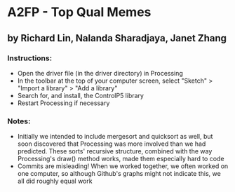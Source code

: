 A2FP - Top Qual Memes
===================
by Richard Lin, Nalanda Sharadjaya, Janet Zhang
-------------------------------------------------------------------
### Instructions:
* Open the driver file (in the driver directory) in Processing
* In the toolbar at the top of your computer screen, select "Sketch" > "Import a library" > "Add a library"
* Search for, and install, the ControlP5 library
* Restart Processing if necessary

### Notes:
* Initially we intended to include mergesort and quicksort as well, but soon discovered that Processing was more involved than we had predicted. These sorts' recursive structure, combined with the way Processing's draw() method works, made them especially hard to code
* Commits are misleading! When we worked together, we often worked on one computer, so although Github's graphs might not indicate this, we all did roughly equal work
